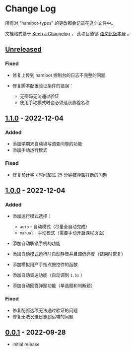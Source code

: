 # Change Log

所有对 "hamibot-types" 的更改都会记录在这个文件中。

文档格式基于 [Keep a Changelog] ，
此项目遵循 [语义化版本号] 。

## [Unreleased]

### Fixed

- 修复上传到 hamibot 控制台的日志不完整的问题
- 修复脚本配置验证条件的错误：

  - 无密码无法通过验证
  - 使用手动模式时也必须选设置程名称

## [1.1.0] - 2022-12-04

### Added

- 添加学期末自动填写调查问卷的功能
- 添加手动运行模式

### Fixed

- 修复预计学习时间超过 25 分钟被弹窗打断的问题

## [1.0.0] - 2022-12-04

### Added

- 添加运行模式选择：

  - `auto` - 自动模式（尽量全自动完成）
  - `manual` - 手动模式（需要手动开启课程页面）

- 添加自动解锁手机的功能
- 添加自动模式运行时自动静音并且调低亮度（结束时恢复）
- 添加模拟用户手指点按控件的函数
- 添加自动调速功能（自动调到 `1.5x` ）
- 添加自动回答弹题功能（单选题和判断题）

### Fixed

- 修复配置选项无法通过验证的问题
- 修复无法发送日志到远端的问题

## [0.0.1] - 2022-09-28

- initial release

<!-- Links -->

[keep a changelog]: https://keepachangelog.com/en/1.0.0/
[语义化版本号]: https://semver.org/spec/v2.0.0.html

<!-- Versions -->

[unreleased]: https://github.com/batu1579/zhidao-helper/compare/v1.1.0...HEAD
[1.1.0]: https://github.com/batu1579/zhidao-helper/compare/v1.0.0..v1.1.0
[1.0.0]: https://github.com/batu1579/zhidao-helper/compare/v0.0.1..v1.0.0
[0.0.1]: https://github.com/batu1579/zhidao-helper/releases/tag/v0.0.1
